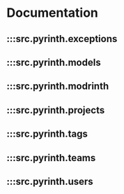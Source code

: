 # Documentation

:::src.pyrinth.exceptions
---

:::src.pyrinth.models
---

:::src.pyrinth.modrinth
---

:::src.pyrinth.projects
---

:::src.pyrinth.tags
---

:::src.pyrinth.teams
---

:::src.pyrinth.users
---
